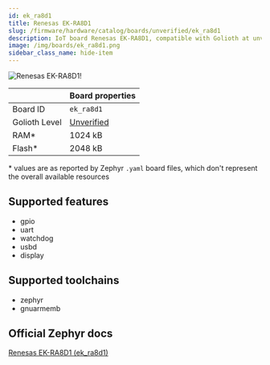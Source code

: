 ```yaml
---
id: ek_ra8d1
title: Renesas EK-RA8D1
slug: /firmware/hardware/catalog/boards/unverified/ek_ra8d1
description: IoT board Renesas EK-RA8D1, compatible with Golioth at unverified level.
image: /img/boards/ek_ra8d1.png
sidebar_class_name: hide-item
---
```


[//]: # (This is an auto-generated file, do not edit! Changes to it will be lost upon re-generation)

![Renesas EK-RA8D1!](/img/boards/ek_ra8d1.png "Renesas EK-RA8D1")

|                | Board properties     |
| -------------  | -------------------- |
| Board ID       | `ek_ra8d1` |
| Golioth Level  | [Unverified](/firmware/hardware#unverified-boards) |
| RAM*           | 1024 kB |
| Flash*         | 2048 kB |

\* values are as reported by Zephyr `.yaml` board files, which don't represent the overall available resources



## Supported features

* gpio
* uart
* watchdog
* usbd
* display

## Supported toolchains

* zephyr
* gnuarmemb

## Official Zephyr docs

[Renesas EK-RA8D1 (ek_ra8d1)](https://docs.zephyrproject.org/latest/boards/renesas/ek_ra8d1/doc/index.html)
